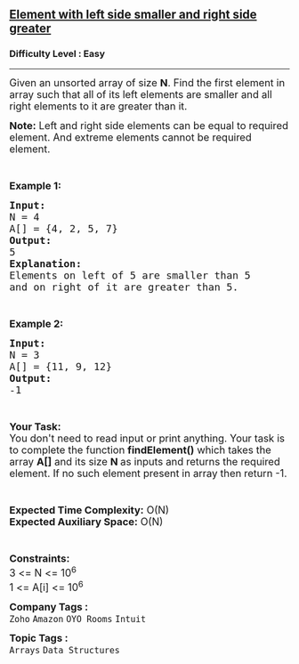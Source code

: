 <h2><a href="https://www.geeksforgeeks.org/problems/unsorted-array4925/1?page=1&company=Intuit&sortBy=submissions">Element with left side smaller and right side greater</a></h2><h3>Difficulty Level : Easy</h3><hr><div class="problems_problem_content__Xm_eO"><p><span style="font-size:18px">Given an unsorted array of size <strong>N</strong>. Find the first element in array such that all of its&nbsp;left elements are smaller and all right elements to it are greater than it.</span></p>

<p><span style="font-size:18px"><strong>Note:</strong> Left and right side elements can be equal to required element. And extreme elements cannot be required element.</span></p>

<p>&nbsp;</p>

<p><span style="font-size:18px"><strong>Example 1:</strong></span></p>

<pre><span style="font-size:18px"><strong>Input:</strong>
N = 4
A[] = {4, 2, 5, 7}
<strong>Output:</strong>
5
<strong>Explanation:
</strong>Elements on left of 5 are smaller than 5
and on right of it are greater than 5.</span></pre>

<p>&nbsp;</p>

<p><span style="font-size:18px"><strong>Example 2:</strong></span></p>

<pre><span style="font-size:18px"><strong>Input:</strong>
N = 3
A[] = {11, 9, 12}
<strong>Output:</strong>
-1</span></pre>

<p>&nbsp;</p>

<p><span style="font-size:18px"><strong>Your Task:&nbsp;&nbsp;</strong><br>
You don't need to read input or print anything. Your task is to complete the function <strong>findElement()</strong>&nbsp;which takes the array <strong>A[]</strong> and its size <strong>N</strong><strong> </strong>as inputs and returns the required element. If no such element present in array then return -1.</span></p>

<p>&nbsp;</p>

<p><span style="font-size:18px"><strong>Expected Time Complexity:</strong> O(N)<br>
<strong>Expected Auxiliary Space:</strong> O(N)</span></p>

<p>&nbsp;</p>

<p><span style="font-size:18px"><strong>Constraints:</strong><br>
3 &lt;= N &lt;= 10<sup>6</sup><br>
1 &lt;= A[i] &lt;= 10<sup>6</sup></span></p>
</div><p><span style=font-size:18px><strong>Company Tags : </strong><br><code>Zoho</code>&nbsp;<code>Amazon</code>&nbsp;<code>OYO Rooms</code>&nbsp;<code>Intuit</code>&nbsp;<br><p><span style=font-size:18px><strong>Topic Tags : </strong><br><code>Arrays</code>&nbsp;<code>Data Structures</code>&nbsp;
